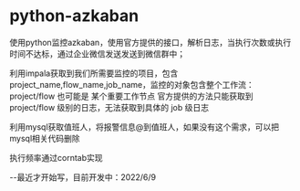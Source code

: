 # python-azkaban
使用python监控azkaban，使用官方提供的接口，解析日志，当执行次数或执行时间不达标，通过企业微信发送发送到微信群中；

利用impala获取到我们所需要监控的项目，包含 project_name,flow_name,job_name，监控的对象包含整个工作流：project/flow 也可能是 某个重要工作节点
官方提供的方法只能获取到 project/flow 级别的日志，无法获取到具体的 job 级日志

利用mysql获取值班人，将报警信息@到值班人，如果没有这个需求，可以把mysql相关代码删除

执行频率通过corntab实现

--最近才开始写，目前开发中：2022/6/9
